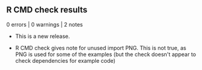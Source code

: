 ## R CMD check results

0 errors | 0 warnings | 2 notes

* This is a new release.

* R CMD check gives note for unused import PNG.
This is not true, as PNG is used for some of the
examples (but the check doesn't appear to check
dependencies for example code)
